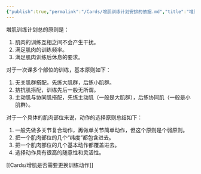 ```yaml
---
{"publish":true,"permalink":"/Cards/增肌训练计划安排的依据.md","title":"增肌训练计划安排的依据","created":"2022-12-03","modified":"2023-03-14","published":"2025-07-12T18:46:25.379+08:00","cssclasses":""}
---
```



增肌训练计划总的原则是：

1. 肌肉的训练互相之间不会产生干扰。
2. 满足肌肉的训练频率。
3. 满足肌肉训练后休息的要求。

对于一次课多个部位的训练，基本原则如下：

1. 无关肌群搭配，先练大肌群，后练小肌群。
2. 拮抗肌搭配，训练先后一般无所谓。
3. 主动肌与协同肌搭配，先练主动肌（一般是大肌群），后练协同肌（一般是小肌群）。

对于一个具体的肌肉部位来说，动作的选择原则总结如下：

1. 一般先做多关节复合动作，再做单关节简单动作，但这个原则是个弱原则。
2. 把一个肌肉部位的几个“纬度”都包含进去。
3. 把一个肌肉部位的几个基本动作都覆盖进去。
4. 选择动作具有很高的随意性和灵活性。

[[Cards/增肌是否需要更换训练动作]]